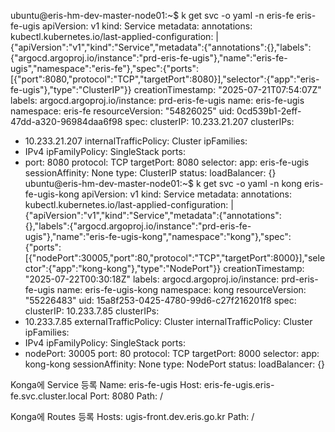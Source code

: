 
ubuntu@eris-hm-dev-master-node01:~$ k get svc -o yaml -n eris-fe eris-fe-ugis
apiVersion: v1
kind: Service
metadata:
  annotations:
    kubectl.kubernetes.io/last-applied-configuration: |
      {"apiVersion":"v1","kind":"Service","metadata":{"annotations":{},"labels":{"argocd.argoproj.io/instance":"prd-eris-fe-ugis"},"name":"eris-fe-ugis","namespace":"eris-fe"},"spec":{"ports":[{"port":8080,"protocol":"TCP","targetPort":8080}],"selector":{"app":"eris-fe-ugis"},"type":"ClusterIP"}}
  creationTimestamp: "2025-07-21T07:54:07Z"
  labels:
    argocd.argoproj.io/instance: prd-eris-fe-ugis
  name: eris-fe-ugis
  namespace: eris-fe
  resourceVersion: "54826025"
  uid: 0cd539b1-2eff-47dd-a320-96984daa6f98
spec:
  clusterIP: 10.233.21.207
  clusterIPs:
  - 10.233.21.207
  internalTrafficPolicy: Cluster
  ipFamilies:
  - IPv4
  ipFamilyPolicy: SingleStack
  ports:
  - port: 8080
    protocol: TCP
    targetPort: 8080
  selector:
    app: eris-fe-ugis
  sessionAffinity: None
  type: ClusterIP
status:
  loadBalancer: {}
ubuntu@eris-hm-dev-master-node01:~$ k get svc -o yaml -n kong eris-fe-ugis-kong
apiVersion: v1
kind: Service
metadata:
  annotations:
    kubectl.kubernetes.io/last-applied-configuration: |
      {"apiVersion":"v1","kind":"Service","metadata":{"annotations":{},"labels":{"argocd.argoproj.io/instance":"prd-eris-fe-ugis"},"name":"eris-fe-ugis-kong","namespace":"kong"},"spec":{"ports":[{"nodePort":30005,"port":80,"protocol":"TCP","targetPort":8000}],"selector":{"app":"kong-kong"},"type":"NodePort"}}
  creationTimestamp: "2025-07-22T00:30:18Z"
  labels:
    argocd.argoproj.io/instance: prd-eris-fe-ugis
  name: eris-fe-ugis-kong
  namespace: kong
  resourceVersion: "55226483"
  uid: 15a8f253-0425-4780-99d6-c27f216201f8
spec:
  clusterIP: 10.233.7.85
  clusterIPs:
  - 10.233.7.85
  externalTrafficPolicy: Cluster
  internalTrafficPolicy: Cluster
  ipFamilies:
  - IPv4
  ipFamilyPolicy: SingleStack
  ports:
  - nodePort: 30005
    port: 80
    protocol: TCP
    targetPort: 8000
  selector:
    app: kong-kong
  sessionAffinity: None
  type: NodePort
status:
  loadBalancer: {}


Konga에 Service 등록
Name: eris-fe-ugis
Host: eris-fe-ugis.eris-fe.svc.cluster.local
Port: 8080
Path: /

Konga에 Routes 등록
Hosts: ugis-front.dev.eris.go.kr
Path: /